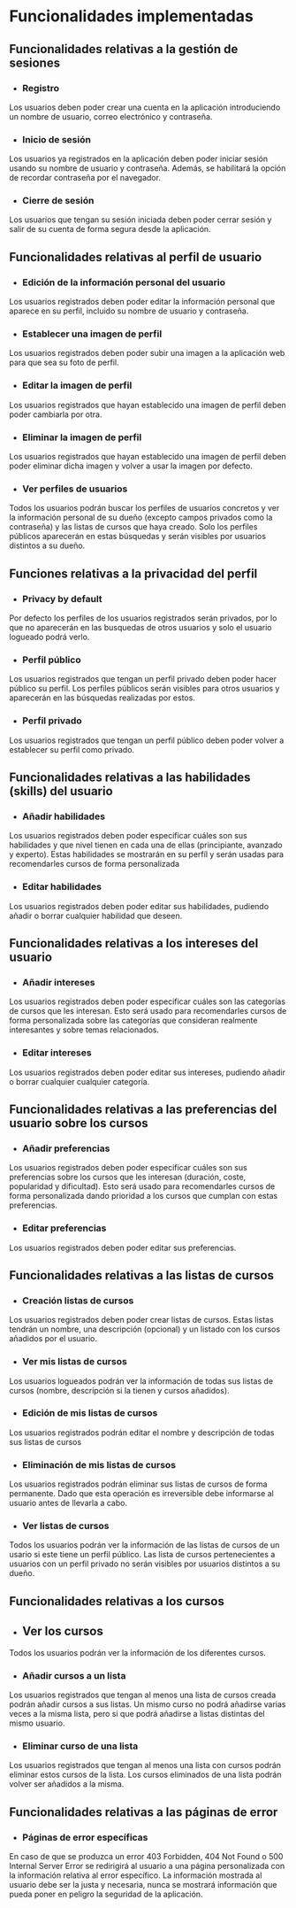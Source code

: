 # Funcionalidades implementadas

## Funcionalidades relativas a la gestión de sesiones
* ### Registro  
Los usuarios deben poder crear una cuenta en la aplicación introduciendo un nombre de usuario, correo electrónico y contraseña.
* ### Inicio de sesión  
Los usuarios ya registrados en la aplicación deben poder iniciar sesión usando su nombre de usuario y contraseña. Además, se habilitará la opción de recordar 
contraseña por el navegador.
* ### Cierre de sesión
Los usuarios que tengan su sesión iniciada deben poder cerrar sesión y salir de su cuenta de forma segura desde la aplicación.
## Funcionalidades relativas al perfil de usuario
* ### Edición de la información personal del usuario
Los usuarios registrados deben poder editar la información personal que aparece en su perfil, incluido su nombre de usuario y contraseña.
* ### Establecer una imagen de perfil
Los usuarios registrados deben poder subir una imagen a la aplicación web para que sea su foto de perfil.
* ### Editar la imagen de perfil
Los usuarios registrados que hayan establecido una imagen de perfil deben poder cambiarla por otra.
* ### Eliminar la imagen de perfil
Los usuarios registrados que hayan establecido una imagen de perfil deben poder eliminar dicha imagen y volver a usar la imagen por defecto.
* ### Ver perfiles de usuarios
Todos los usuarios podrán buscar los perfiles de usuarios concretos y ver la información personal de su dueño (excepto campos privados como la contraseña) y las listas
de cursos que haya creado. Solo los perfiles públicos aparecerán en estas búsquedas y serán visibles por usuarios distintos a su dueño.
## Funciones relativas a la privacidad del perfil
* ### Privacy by default
Por defecto los perfiles de los usuarios registrados serán privados, por lo que no aparecerán en las busquedas de otros usuarios y solo el usuario logueado podrá verlo.
* ### Perfil público
Los usuarios registrados que tengan un perfil privado deben poder hacer público su perfil. Los perfiles públicos serán visibles para otros usuarios y aparecerán en 
las búsquedas realizadas por estos.
* ### Perfil privado
Los usuarios registrados que tengan un perfil público deben poder volver a establecer su perfil como privado.
## Funcionalidades relativas a las habilidades (skills) del usuario
* ### Añadir habilidades
Los usuarios registrados deben poder especificar cuáles son sus habilidades y que nivel tienen en cada una de ellas (principiante, avanzado y experto). Estas habilidades se mostrarán en su perfíl y serán usadas para recomendarles cursos de forma personalizada
* ### Editar habilidades
Los usuarios registrados deben poder editar sus habilidades, pudiendo añadir o borrar cualquier habilidad que deseen.
## Funcionalidades relativas a los intereses del usuario
* ### Añadir intereses
Los usuarios registrados deben poder especificar cuáles son las categorías de cursos que les interesan. Esto será usado para recomendarles cursos de forma personalizada sobre las categorías que consideran realmente interesantes y sobre temas relacionados.
* ### Editar intereses
Los usuarios registrados deben poder editar sus intereses, pudiendo añadir o borrar cualquier cualquier categoría.
## Funcionalidades relativas a las preferencias del usuario sobre los cursos
* ### Añadir preferencias
Los usuarios registrados deben poder especificar cuáles son sus preferencias sobre los cursos que les interesan (duración, coste, popularidad y dificultad). Esto será usado para recomendarles cursos de forma personalizada dando prioridad a los cursos que cumplan con estas preferencias.
* ### Editar preferencias
Los usuarios registrados deben poder editar sus preferencias.
## Funcionalidades relativas a las listas de cursos
* ### Creación listas de cursos
Los usuarios registrados deben poder crear listas de cursos. Estas listas tendrán un nombre, una descripción (opcional) y un listado con los cursos añadidos por el usuario.
* ### Ver mis listas de cursos
Los usuarios logueados podrán ver la información de todas sus listas de cursos (nombre, descripción si la tienen y cursos añadidos).
* ### Edición de mis listas de cursos
Los usuarios registrados podrán editar el nombre y descripción de todas sus listas de cursos
* ### Eliminación de mis listas de cursos
Los usuarios registrados podrán eliminar sus listas de cursos de forma permanente. Dado que esta operación es irreversible debe informarse al usuario antes de 
llevarla a cabo.
* ### Ver listas de cursos
Todos los usuarios podrán ver la información de las listas de cursos de un usario si este tiene un perfil público. Las lista de cursos pertenecientes a usuarios
con un perfil privado no serán visibles por usuarios distintos a su dueño.
## Funcionalidades relativas a los cursos
* ## Ver los cursos
Todos los usuarios podrán ver la información de los diferentes cursos.
* ### Añadir cursos a un lista
Los usuarios registrados que tengan al menos una lista de cursos creada podrán añadir cursos a sus listas. Un mismo curso no podrá añadirse varias veces a la misma
lista, pero si que podrá añadirse a listas distintas del mismo usuario.
* ### Eliminar curso de una lista
Los usuarios registrados que tengan al menos una lista con cursos podrán eliminar estos cursos de la lista. Los cursos eliminados de una lista podrán volver ser
añadidos a la misma.
## Funcionalidades relativas a las páginas de error
* ### Páginas de error específicas
En caso de que se produzca un error 403 Forbidden, 404 Not Found o 500 Internal Server Error se redirigirá al usuario a una página personalizada con la información relativa al error específico. La información mostrada al usuario debe ser la justa y necesaria, nunca se mostrará información que pueda poner en peligro la seguridad de la aplicación. 
